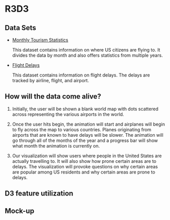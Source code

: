 # R3D3

## Data Sets

 * [Monthly Tourism Statistics](https://travel.trade.gov/research/monthly/departures/)
   
   This dataset contains information on where US citizens are flying to. It divides the data by month and also offers statistics from multiple years.

 * [Flight Delays](https://www.kaggle.com/usdot/flight-delays/data)
 
   This dataset contains information on flight delays. The delays are tracked by airline, flight, and airport.

## How will the data come alive?

  1. Initially, the user will be shown a blank world map with dots scattered across representing the various airports in the world. 
  
  2. Once the user hits begin, the animation will start and airplanes will begin to fly across the map to various countries. Planes originating from airports that are known to have delays will be slower. The animation will go through all of the months of the year and a progress bar will show what month the animation is currently on. 
  
  3. Our visualization will show users where people in the United States are actually travelling to. It will also show how prone certain areas are to delays. The visualization will provoke questions on why certain areas are popular among US residents and why certain areas are prone to delays.

## D3 feature utilization

## Mock-up
